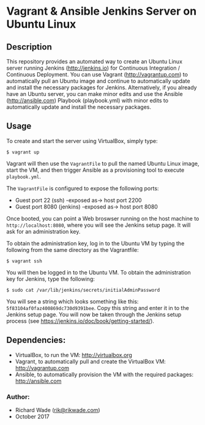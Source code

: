 # Vagrant & Ansible Jenkins Server on Ubuntu Linux

## Description
This repository provides an automated way to create an Ubuntu Linux server running Jenkins (http://jenkins.io) for Continuous Integration / Continuous Deployment. You can use Vagrant (http://vagrantup.com) to automatically pull an Ubuntu image and continue to automatically update and install the necessary packages for Jenkins. Alternatively, if you already have an Ubuntu server, you can make minor edits and use the Ansible (http://ansible.com) Playbook (playbook.yml) with minor edits to automatically update and install the necessary packages. 

## Usage
To create and start the server using VirtualBox, simply type:
```
$ vagrant up
```
Vagrant will then use the `VagrantFile` to pull the named Ubuntu Linux image, start the VM, and then trigger Ansible as a provisioning tool to execute `playbook.yml`.

The `VagrantFile` is configured to expose the following ports:
* Guest port 22 (ssh) -exposed as-> host port 2200 
* Guest port 8080 (jenkins) -exposed as-> host port 8080

Once booted, you can point a Web broswser running on the host machine to `http://localhost:8080`, where you will see the Jenkins setup page. It will ask for an administration key.

To obtain the administration key, log in to the Ubuntu VM by typing the following from the same directory as the Vagrantfile:
```
$ vagrant ssh
```
You will then be logged in to the Ubuntu VM. To obtain the administration key for Jenkins, type the following:
```
$ sudo cat /var/lib/jenkins/secrets/initialAdminPassword
```
You will see a string which looks something like this: `5f83104af0faz400869dc730d9391bee`. Copy this string and enter it in to the Jenkins setup page. You will now be taken through the Jenkins setup process (see https://jenkins.io/doc/book/getting-started/).

## Dependencies:
* VirtualBox, to run the VM: http://virtualbox.org
* Vagrant, to automatically pull and create the VirtualBox VM: http://vagrantup.com
* Ansible, to automatically provision the VM with the required packages: http://ansible.com

### Author:
* Richard Wade (rik@rikwade.com)
* October 2017